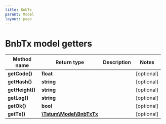 ```yaml
---
title: BnbTx
parent: Model
layout: page
---
```


# BnbTx model getters

Method name | Return type | Description | Notes
------------ | ------------- | ------------- | -------------
**getCode()** | **float** |  | [optional]
**getHash()** | **string** |  | [optional]
**getHeight()** | **string** |  | [optional]
**getLog()** | **string** |  | [optional]
**getOk()** | **bool** |  | [optional]
**getTx()** | [**\Tatum\Model\BnbTxTx**](../BnbTxTx) |  | [optional]

